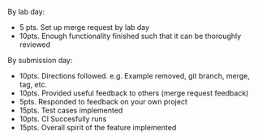 By lab day:

* 5 pts. Set up merge request by lab day
* 10pts. Enough functionality finished such that it can be thoroughly reviewed

By submission day:

* 10pts. Directions followed. e.g. Example removed, git branch, merge, tag, etc.
* 10pts. Provided useful feedback to others (merge request feedback)
* 5pts. Responded to feedback on your own project
* 15pts. Test cases implemented
* 10pts. CI Succesfully runs
* 15pts. Overall spirit of the feature implemented